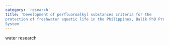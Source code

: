 ```yaml
---
category: 'research'
title: 'Development of perfluoroalkyl substances criteria for the
protection of freshwater aquatic life in the Philippines, Balik PhD Project, UP
System'
---
```


water research